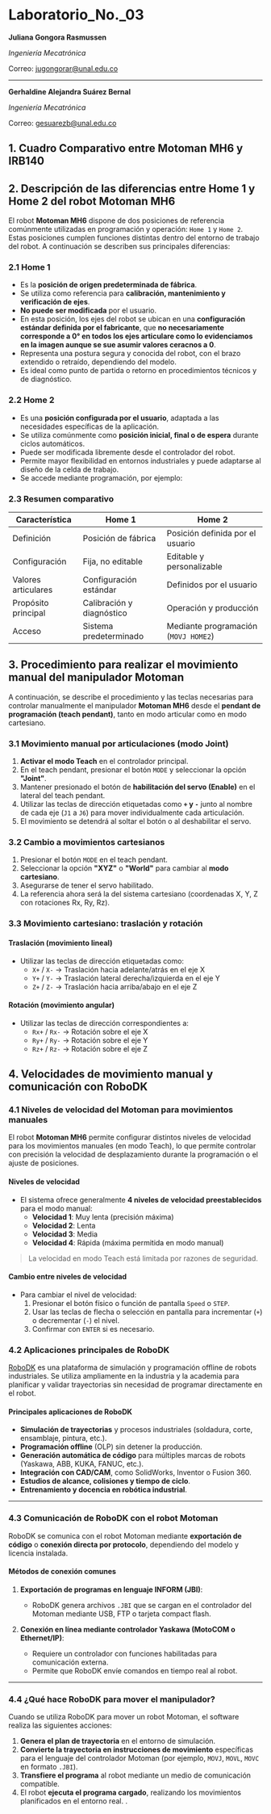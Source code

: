 # Laboratorio_No._03
**Juliana Gongora Rasmussen**


_Ingeniería Mecatrónica_

Correo: jugongorar@unal.edu.co

---


**Gerhaldine Alejandra Suárez Bernal**
  
  _Ingeniería Mecatrónica_

Correo: gesuarezb@unal.edu.co
## 1. Cuadro Comparativo entre Motoman MH6 y IRB140

## 2. Descripción de las diferencias entre Home 1 y Home 2 del robot Motoman MH6

El robot **Motoman MH6** dispone de dos posiciones de referencia comúnmente utilizadas en programación y operación: `Home 1` y `Home 2`. Estas posiciones cumplen funciones distintas dentro del entorno de trabajo del robot. A continuación se describen sus principales diferencias:

### 2.1 Home 1

- Es la **posición de origen predeterminada de fábrica**.
- Se utiliza como referencia para **calibración, mantenimiento y verificación de ejes**.
- **No puede ser modificada** por el usuario.
- En esta posición, los ejes del robot se ubican en una **configuración estándar definida por el fabricante**, que **no necesariamente corresponde a 0° en todos los ejes articulare como lo evidenciamos en la imagen aunque se sue asumir valores ceracnos a 0**.
- Representa una postura segura y conocida del robot, con el brazo extendido o retraído, dependiendo del modelo.
- Es ideal como punto de partida o retorno en procedimientos técnicos y de diagnóstico.

### 2.2 Home 2

- Es una **posición configurada por el usuario**, adaptada a las necesidades específicas de la aplicación.
- Se utiliza comúnmente como **posición inicial, final o de espera** durante ciclos automáticos.
- Puede ser modificada libremente desde el controlador del robot.
- Permite mayor flexibilidad en entornos industriales y puede adaptarse al diseño de la celda de trabajo.
- Se accede mediante programación, por ejemplo:

### 2.3 Resumen comparativo

| Característica              | Home 1                                        | Home 2                                |
|-----------------------------|-----------------------------------------------|----------------------------------------|
| Definición                  | Posición de fábrica                           | Posición definida por el usuario       |
| Configuración               | Fija, no editable                             | Editable y personalizable              |
| Valores articulares         | Configuración estándar                        | Definidos por el usuario               |
| Propósito principal         | Calibración y diagnóstico                     | Operación y producción                 |
| Acceso                      | Sistema predeterminado                        | Mediante programación (`MOVJ HOME2`)   |

## 3. Procedimiento para realizar el movimiento manual del manipulador Motoman

A continuación, se describe el procedimiento y las teclas necesarias para controlar manualmente el manipulador **Motoman MH6** desde el **pendant de programación (teach pendant)**, tanto en modo articular como en modo cartesiano.

### 3.1 Movimiento manual por articulaciones (modo Joint)

1. **Activar el modo Teach** en el controlador principal.
2. En el teach pendant, presionar el botón `MODE` y seleccionar la opción **"Joint"**.
3. Mantener presionado el botón de **habilitación del servo (Enable)** en el lateral del teach pendant.
4. Utilizar las teclas de dirección etiquetadas como **`+` y `-`** junto al nombre de cada eje (`J1` a `J6`) para mover individualmente cada articulación.
5. El movimiento se detendrá al soltar el botón o al deshabilitar el servo.



### 3.2 Cambio a movimientos cartesianos

1. Presionar el botón `MODE` en el teach pendant.
2. Seleccionar la opción **"XYZ"** o **"World"** para cambiar al **modo cartesiano**.
3. Asegurarse de tener el servo habilitado.
4. La referencia ahora será la del sistema cartesiano (coordenadas X, Y, Z con rotaciones Rx, Ry, Rz).



### 3.3 Movimiento cartesiano: traslación y rotación

#### Traslación (movimiento lineal)

- Utilizar las teclas de dirección etiquetadas como:
  - `X+` / `X-` → Traslación hacia adelante/atrás en el eje X
  - `Y+` / `Y-` → Traslación lateral derecha/izquierda en el eje Y
  - `Z+` / `Z-` → Traslación hacia arriba/abajo en el eje Z

#### Rotación (movimiento angular)

- Utilizar las teclas de dirección correspondientes a:
  - `Rx+` / `Rx-` → Rotación sobre el eje X
  - `Ry+` / `Ry-` → Rotación sobre el eje Y
  - `Rz+` / `Rz-` → Rotación sobre el eje Z


## 4. Velocidades de movimiento manual y comunicación con RoboDK

### 4.1 Niveles de velocidad del Motoman para movimientos manuales

El robot **Motoman MH6** permite configurar distintos niveles de velocidad para los movimientos manuales (en modo Teach), lo que permite controlar con precisión la velocidad de desplazamiento durante la programación o el ajuste de posiciones.

#### Niveles de velocidad

- El sistema ofrece generalmente **4 niveles de velocidad preestablecidos** para el modo manual:
  - **Velocidad 1**: Muy lenta (precisión máxima)
  - **Velocidad 2**: Lenta
  - **Velocidad 3**: Media
  - **Velocidad 4**: Rápida (máxima permitida en modo manual)

>  La velocidad en modo Teach está limitada por razones de seguridad.

#### Cambio entre niveles de velocidad

- Para cambiar el nivel de velocidad:
  1. Presionar el botón físico o función de pantalla `Speed` o `STEP`.
  2. Usar las teclas de flecha o selección en pantalla para incrementar (`+`) o decrementar (`-`) el nivel.
  3. Confirmar con `ENTER` si es necesario.



### 4.2 Aplicaciones principales de RoboDK

[RoboDK](https://robodk.com) es una plataforma de simulación y programación offline de robots industriales. Se utiliza ampliamente en la industria y la academia para planificar y validar trayectorias sin necesidad de programar directamente en el robot.

#### Principales aplicaciones de RoboDK

- **Simulación de trayectorias** y procesos industriales (soldadura, corte, ensamblaje, pintura, etc.).
- **Programación offline** (OLP) sin detener la producción.
- **Generación automática de código** para múltiples marcas de robots (Yaskawa, ABB, KUKA, FANUC, etc.).
- **Integración con CAD/CAM**, como SolidWorks, Inventor o Fusion 360.
- **Estudios de alcance, colisiones y tiempo de ciclo**.
- **Entrenamiento y docencia en robótica industrial**.

---

### 4.3 Comunicación de RoboDK con el robot Motoman

RoboDK se comunica con el robot Motoman mediante **exportación de código** o **conexión directa por protocolo**, dependiendo del modelo y licencia instalada.

#### Métodos de conexión comunes

1. **Exportación de programas en lenguaje INFORM (JBI)**:
   - RoboDK genera archivos `.JBI` que se cargan en el controlador del Motoman mediante USB, FTP o tarjeta compact flash.

2. **Conexión en línea mediante controlador Yaskawa (MotoCOM o Ethernet/IP)**:
   - Requiere un controlador con funciones habilitadas para comunicación externa.
   - Permite que RoboDK envíe comandos en tiempo real al robot.

---

### 4.4 ¿Qué hace RoboDK para mover el manipulador?

Cuando se utiliza RoboDK para mover un robot Motoman, el software realiza las siguientes acciones:

1. **Genera el plan de trayectoria** en el entorno de simulación.
2. **Convierte la trayectoria en instrucciones de movimiento** específicas para el lenguaje del controlador Motoman (por ejemplo, `MOVJ`, `MOVL`, `MOVC` en formato `.JBI`).
3. **Transfiere el programa** al robot mediante un medio de comunicación compatible.
4. El robot **ejecuta el programa cargado**, realizando los movimientos planificados en el entorno real.
.


